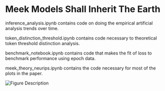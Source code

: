 # Meek Models Shall Inherit The Earth

inference_analysis.ipynb contains code on doing the empirical artificial analysis trends over time.

token_distinction_threshold.ipynb contains code necessary to theoretical token threshold distinction analysis.

benchmark_notebook.ipynb contains code that makes the fit of loss to benchmark performance using epoch data.

meek_theory_neurips.ipynb contains the code necessary for most of the plots in the paper.

![Figure Description](Figures/filename.png)
